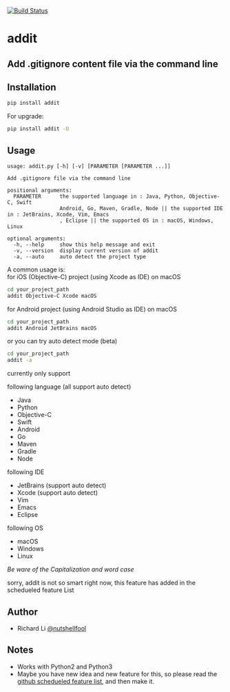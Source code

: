 [![Build Status](https://travis-ci.org/nutshellfool/addit.svg?branch=master)](https://travis-ci.org/nutshellfool/addit)
# addit
## Add .gitignore content file via the command line

## Installation
```Bash
pip install addit
```
For upgrade:  
```Bash
pip install addit -U
```

## Usage
```
usage: addit.py [-h] [-v] [PARAMETER [PARAMETER ...]]

Add .gitignore file via the command line

positional arguments:
  PARAMETER      the supported language in : Java, Python, Objective-C, Swift
                 Android, Go, Maven, Gradle, Node || the supported IDE in : JetBrains, Xcode, Vim, Emacs
                 , Eclipse || the supported OS in : macOS, Windows, Linux

optional arguments:
  -h, --help     show this help message and exit
  -v, --version  display current version of addit
  -a, --auto     auto detect the project type
```
A common usage is:  
for iOS (Objective-C) project (using Xcode as IDE) on macOS
```Bash
cd your_project_path
addit Objective-C Xcode macOS
```

for Android project (using Android Studio as IDE) on macOS
```Bash
cd your_project_path
addit Android JetBrains macOS
```

or you can try auto detect mode (beta)
```Bash
cd your_project_path
addit -a
```

currently only support  

following language (all support auto detect)
* Java
* Python
* Objective-C
* Swift
* Android
* Go
* Maven
* Gradle
* Node

following IDE
* JetBrains (support auto detect)
* Xcode (support auto detect)
* Vim
* Emacs
* Eclipse

following OS  
* macOS
* Windows
* Linux


*Be ware of the Capitalization and word case*  

sorry, addit is not so smart right now, this feature has added in the schedueled feature List

## Author
* Richard Li [@nutshellfool](https://twitter.com/nutshellfool)

## Notes
* Works with Python2 and Python3
* Maybe you have new idea and new feature for this, so please read the [github schedueled feature list](https://github.com/nutshellfool/addit/issues/1), and then make it.
